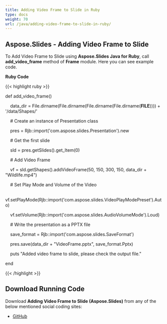 ```yaml
---
title: Adding Video Frame to Slide in Ruby
type: docs
weight: 70
url: /java/adding-video-frame-to-slide-in-ruby/
---
```


## **Aspose.Slides - Adding Video Frame to Slide**
To Add Video Frame to Slide using **Aspose.Slides Java for Ruby**, call **add_video_frame** method of **Frame** module. Here you can see example code.

**Ruby Code**

{{< highlight ruby >}}

 def add_video_frame()

    data_dir = File.dirname(File.dirname(File.dirname(File.dirname(__FILE__)))) + '/data/Shapes/'



    # Create an instance of Presentation class

    pres = Rjb::import('com.aspose.slides.Presentation').new

    # Get the first slide

    sld = pres.getSlides().get_Item(0)

    # Add Video Frame

    vf = sld.getShapes().addVideoFrame(50, 150, 300, 150, data_dir + "Wildlife.mp4")

    # Set Play Mode and Volume of the Video

    vf.setPlayMode(Rjb::import('com.aspose.slides.VideoPlayModePreset').Auto)

    vf.setVolume(Rjb::import('com.aspose.slides.AudioVolumeMode').Loud)

    # Write the presentation as a PPTX file

    save_format = Rjb::import('com.aspose.slides.SaveFormat')

    pres.save(data_dir + "VideoFrame.pptx", save_format.Pptx)

    puts "Added video frame to slide, please check the output file."

end   

{{< /highlight >}}
## **Download Running Code**
Download **Adding Video Frame to Slide (Aspose.Slides)** from any of the below mentioned social coding sites:

- [GitHub](https://github.com/aspose-slides/Aspose.Slides-for-Java/blob/master/Plugins/Aspose_Slides_Java_for_Ruby/lib/asposeslidesjava/Shapes/frame.rb)
